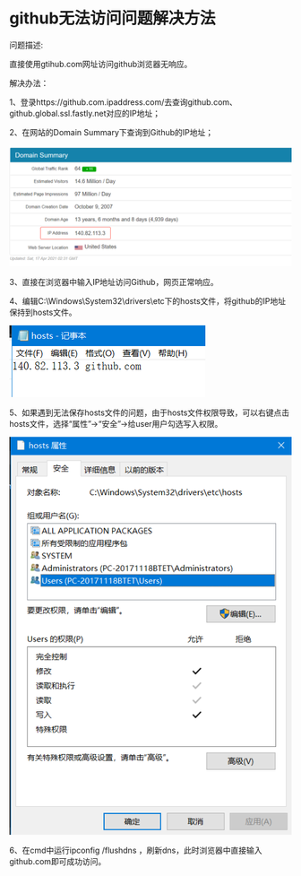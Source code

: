 # github无法访问问题解决方法

问题描述:

直接使用gtihub.com网址访问github浏览器无响应。

解决办法：

1、登录https://github.com.ipaddress.com/去查询github.com、github.global.ssl.fastly.net对应的IP地址；

2、在网站的Domain Summary下查询到Github的IP地址；

&#x20;![](<.gitbook/assets/image (2).png>)

3、直接在浏览器中输入IP地址访问Github，网页正常响应。

4、编辑C:\Windows\System32\drivers\etc下的hosts文件，将github的IP地址保持到hosts文件。

&#x20;![](<.gitbook/assets/image (4).png>)

5、如果遇到无法保存hosts文件的问题，由于hosts文件权限导致，可以右键点击hosts文件，选择“属性”->“安全”->给user用户勾选写入权限。

![](<.gitbook/assets/image (5).png>)

&#x20;

&#x20;6、在cmd中运行ipconfig /flushdns ，刷新dns，此时浏览器中直接输入github.com即可成功访问。
